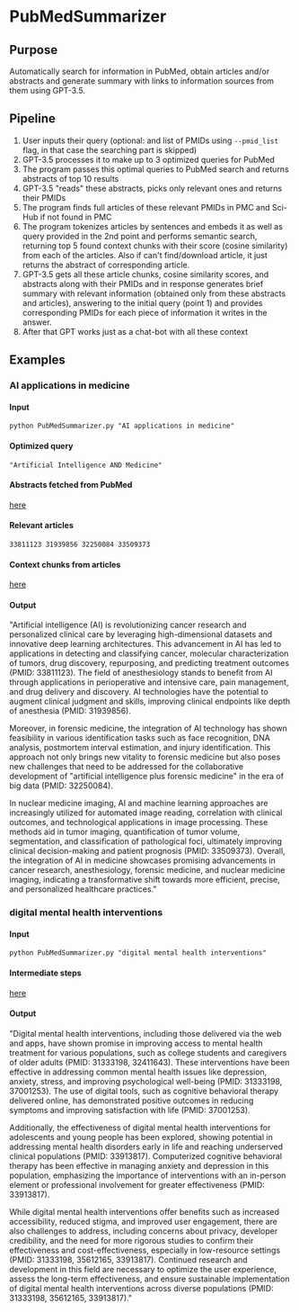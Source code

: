 # PubMedSummarizer
## Purpose
Automatically search for information in PubMed, obtain articles and/or abstracts and generate summary with links to information sources from them using GPT-3.5.

## Pipeline
1. User inputs their query (optional: and list of PMIDs using `--pmid_list` flag, in that case the searching part is skipped)
2. GPT-3.5 processes it to make up to 3 optimized queries for PubMed
3. The program passes this optimal queries to PubMed search and returns abstracts of top 10 results
4. GPT-3.5 "reads" these abstracts, picks only relevant ones and returns their PMIDs
5. The program finds full articles of these relevant PMIDs in PMC and Sci-Hub if not found in PMC
6. The program tokenizes articles by sentences and embeds it as well as query provided in the 2nd point and performs semantic search, returning top 5 found context chunks with their score (cosine similarity) from each of the articles. Also if can't find/download article, it just returns the abstract of corresponding article.
7. GPT-3.5 gets all these article chunks, cosine similarity scores, and abstracts along with their PMIDs and in response generates brief summary with relevant information (obtained only from these abstracts and articles), answering to the initial query (point 1) and provides corresponding PMIDs for each piece of information it writes in the answer.
8. After that GPT works just as a chat-bot with all these context

## Examples
### AI applications in medicine
#### Input
`python PubMedSummarizer.py "AI applications in medicine"`
#### Optimized query
`"Artificial Intelligence AND Medicine"`
#### Abstracts fetched from PubMed
[here](example/abstracts.txt)
#### Relevant articles
`33811123 31939856 32250084 33509373`
#### Context chunks from articles
[here](example/context_chunks.txt)
#### Output

"Artificial intelligence (AI) is revolutionizing cancer research and personalized clinical care by leveraging high-dimensional datasets and innovative deep learning architectures. This advancement in AI has led to applications in detecting and classifying cancer, molecular characterization of tumors, drug discovery, repurposing, and predicting treatment outcomes (PMID: 33811123). The field of anesthesiology stands to benefit from AI through applications in perioperative and intensive care, pain management, and drug delivery and discovery. AI technologies have the potential to augment clinical judgment and skills, improving clinical endpoints like depth of anesthesia (PMID: 31939856).

Moreover, in forensic medicine, the integration of AI technology has shown feasibility in various identification tasks such as face recognition, DNA analysis, postmortem interval estimation, and injury identification. This approach not only brings new vitality to forensic medicine but also poses new challenges that need to be addressed for the collaborative development of "artificial intelligence plus forensic medicine" in the era of big data (PMID: 32250084).

In nuclear medicine imaging, AI and machine learning approaches are increasingly utilized for automated image reading, correlation with clinical outcomes, and technological applications in image processing. These methods aid in tumor imaging, quantification of tumor volume, segmentation, and classification of pathological foci, ultimately improving clinical decision-making and patient prognosis (PMID: 33509373).
Overall, the integration of AI in medicine showcases promising advancements in cancer research, anesthesiology, forensic medicine, and nuclear medicine imaging, indicating a transformative shift towards more efficient, precise, and personalized healthcare practices."

### digital mental health interventions
#### Input
`python PubMedSummarizer.py "digital mental health interventions"`
#### Intermediate steps
[here](example/mental_health.txt)
#### Output
"Digital mental health interventions, including those delivered via the web and apps, have shown promise in improving access to mental health treatment for various populations, such as college students and caregivers of older adults (PMID: 31333198, 32411643). These interventions have been effective in addressing common mental health issues like depression, anxiety, stress, and improving psychological well-being (PMID: 31333198, 37001253). The use of digital tools, such as cognitive behavioral therapy delivered online, has demonstrated positive outcomes in reducing symptoms and improving satisfaction with life (PMID: 37001253).

Additionally, the effectiveness of digital mental health interventions for adolescents and young people has been explored, showing potential in addressing mental health disorders early in life and reaching underserved clinical populations (PMID: 33913817). Computerized cognitive behavioral therapy has been effective in managing anxiety and depression in this population, emphasizing the importance of interventions with an in-person element or professional involvement for greater effectiveness (PMID: 33913817).

While digital mental health interventions offer benefits such as increased accessibility, reduced stigma, and improved user engagement, there are also challenges to address, including concerns about privacy, developer credibility, and the need for more rigorous studies to confirm their effectiveness and cost-effectiveness, especially in low-resource settings (PMID: 31333198, 35612165, 33913817). Continued research and development in this field are necessary to optimize the user experience, assess the long-term effectiveness, and ensure sustainable implementation of digital mental health interventions across diverse populations (PMID: 31333198, 35612165, 33913817)."
